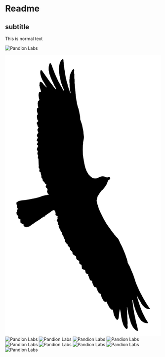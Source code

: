 # Readme
## subtitle

This is normal text


![Pandion Labs](20250602_inat_logo/pandion_logo_5.png)

![Pandion Labs](20250602_inat_logo/pandion.png) ![Pandion
Labs](20250602_inat_logopandion_logo.png) ![Pandion
Labs](20250602_inat_logo/pandion_logo_2.png) ![Pandion
Labs](20250602_inat_logo/pandion_logo_3.png) ![Pandion
Labs](20250602_inat_logo/pandion_logo_3_unclipped.png) ![Pandion
Labs](20250602_inat_logo/pandion_logo_4.png) ![Pandion
Labs](20250602_inat_logo/pandion_logo_5.png) ![Pandion
Labs](20250602_inat_logo/pandion_logo_colour_01.png) ![Pandion
Labs](20250602_inat_logo/pandion_outline.png) ![Pandion
Labs](20250602_inat_logo/pandion_pride.png)
